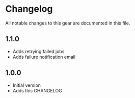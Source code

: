# Changelog

All notable changes to this gear are documented in this file.

## 1.1.0
* Adds retrying failed jobs
* Adds failure notification email
  
## 1.0.0
* Initial version
* Adds this CHANGELOG
